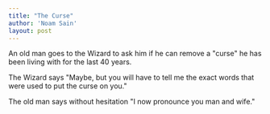 ```yaml
---
title: "The Curse"
author: 'Noam Sain'
layout: post
---
```


An old man goes to the Wizard to ask him if he can remove a "curse" he has been living with for the last 40 years.

The Wizard says "Maybe, but you will have to tell me the exact words that were used to put the curse on you."

The old man says without hesitation "I now pronounce you man and wife."

